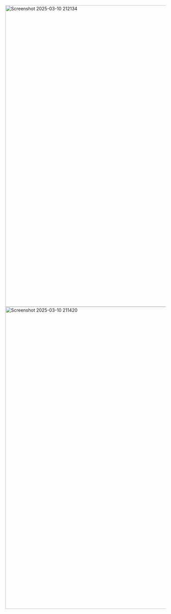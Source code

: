 <img width="946" alt="Screenshot 2025-03-10 212134" src="https://github.com/user-attachments/assets/1bc023c2-b552-4404-bb60-fe853f301fb3" />
<img width="948" alt="Screenshot 2025-03-10 211420" src="https://github.com/user-attachments/assets/72d9d11f-88fa-426e-ab97-f2c73d682b3c" />
















